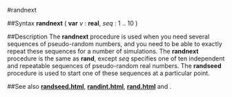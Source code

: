 
#randnext

##Syntax
**randnext** ( **var** *v* : **real**, *seq* : 1 .. 10 )

##Description
The **randnext** procedure is used when you need several sequences of pseudo-random numbers, and you need to be able to exactly repeat these sequences for a number of simulations. The **randnext** procedure is the same as **rand**, except *seq* specifies one of ten independent and repeatable sequences of pseudo-random real numbers.
The **randseed** procedure is used to start one of these sequences at a particular point.

##See also
**[randseed.html](randseed)**, **[randint.html](randint)**, **[rand.html](rand)** and **[](randnext)**.
